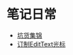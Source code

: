 # 笔记日常
* [坑货集锦]
* [订制EditText光标]



[坑货集锦]:https://github.com/SibreiaDante/SiberiaDanteLib/blob/master/siberiadante/src/main/note/note_details_2/EachErrorMustNotice.md
[订制EditText光标]:https://github.com/SibreiaDante/SiberiaDanteLib/blob/master/siberiadante/src/main/note/note_details_2/edit_text_cursor.md


